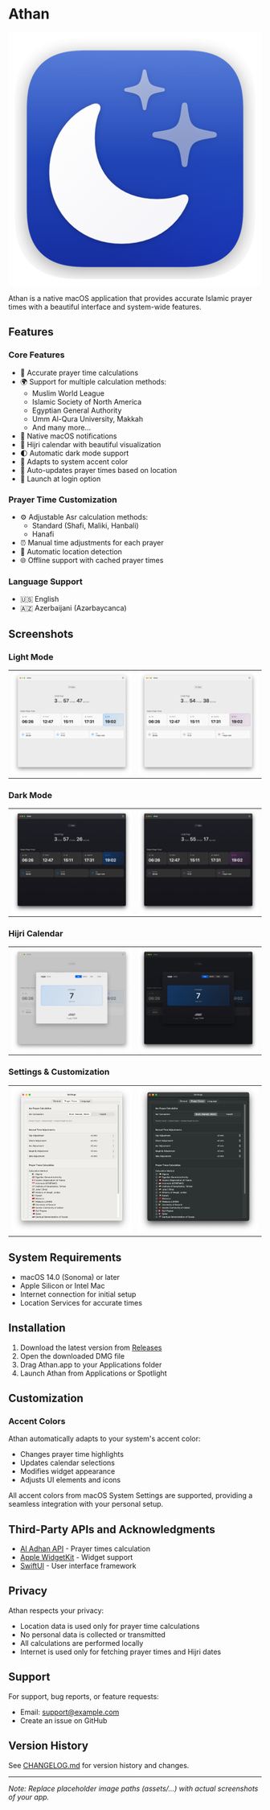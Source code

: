 # Athan

![Athan App Banner](assets/banner.png)

Athan is a native macOS application that provides accurate Islamic prayer times with a beautiful interface and system-wide features.

## Features

### Core Features
- 🕌 Accurate prayer time calculations
- 🌍 Support for multiple calculation methods:
  - Muslim World League
  - Islamic Society of North America
  - Egyptian General Authority
  - Umm Al-Qura University, Makkah
  - And many more...
- 🔔 Native macOS notifications
- 🌙 Hijri calendar with beautiful visualization
- 🌓 Automatic dark mode support
- 🎨 Adapts to system accent color
- 🔄 Auto-updates prayer times based on location
- 🚀 Launch at login option

### Prayer Time Customization
- ⚙️ Adjustable Asr calculation methods:
  - Standard (Shafi, Maliki, Hanbali)
  - Hanafi
- ⏰ Manual time adjustments for each prayer
- 📍 Automatic location detection
- 🌐 Offline support with cached prayer times

### Language Support
- 🇺🇸 English
- 🇦🇿 Azerbaijani (Azərbaycanca)

## Screenshots

### Light Mode
<table>
  <tr>
    <td><img src="assets/main-light-blue.png" alt="Main Interface - Light Blue"/></td>
    <td><img src="assets/main-light-purple.png" alt="Main Interface - Light Purple"/></td>
  </tr>
</table>

### Dark Mode
<table>
  <tr>
    <td><img src="assets/main-dark-blue.png" alt="Main Interface - Dark Blue"/></td>
    <td><img src="assets/main-dark-purple.png" alt="Main Interface - Dark Purple"/></td>
  </tr>
</table>

### Hijri Calendar
<table>
  <tr>
    <td><img src="assets/calendar-light.png" alt="Hijri Calendar - Light"/></td>
    <td><img src="assets/calendar-dark.png" alt="Hijri Calendar - Dark"/></td>
  </tr>
</table>

### Settings & Customization
<table>
  <tr>
    <td><img src="assets/settings-light.png" alt="Settings - Light"/></td>
    <td><img src="assets/settings-dark.png" alt="Settings - Dark"/></td>
  </tr>
</table>

## System Requirements

- macOS 14.0 (Sonoma) or later
- Apple Silicon or Intel Mac
- Internet connection for initial setup
- Location Services for accurate times

## Installation

1. Download the latest version from [Releases](https://github.com/yourusername/Athan/releases)
2. Open the downloaded DMG file
3. Drag Athan.app to your Applications folder
4. Launch Athan from Applications or Spotlight

## Customization

### Accent Colors
Athan automatically adapts to your system's accent color:
- Changes prayer time highlights
- Updates calendar selections
- Modifies widget appearance
- Adjusts UI elements and icons

All accent colors from macOS System Settings are supported, providing a seamless integration with your personal setup.

## Third-Party APIs and Acknowledgments

- [Al Adhan API](https://aladhan.com/prayer-times-api) - Prayer times calculation
- [Apple WidgetKit](https://developer.apple.com/documentation/widgetkit) - Widget support
- [SwiftUI](https://developer.apple.com/xcode/swiftui/) - User interface framework

## Privacy

Athan respects your privacy:
- Location data is used only for prayer time calculations
- No personal data is collected or transmitted
- All calculations are performed locally
- Internet is used only for fetching prayer times and Hijri dates

## Support

For support, bug reports, or feature requests:
- Email: support@example.com
- Create an issue on GitHub

## Version History

See [CHANGELOG.md](CHANGELOG.md) for version history and changes.

---

*Note: Replace placeholder image paths (assets/...) with actual screenshots of your app.*
